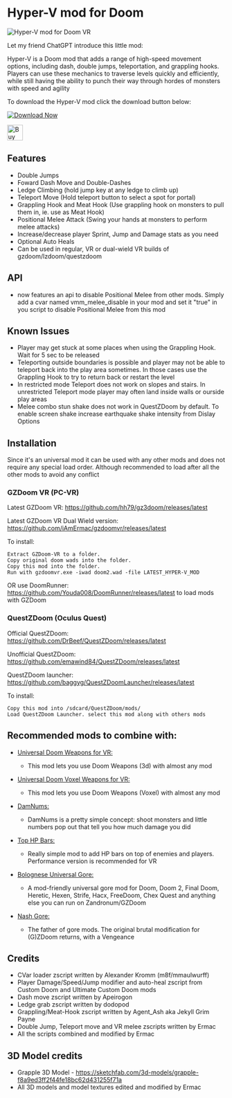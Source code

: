 # Hyper-V mod for Doom

![Hyper-V mod for Doom VR](https://i.imgflip.com/79fd43.gif)

Let my friend ChatGPT introduce this little mod:

Hyper-V is a Doom mod that adds a range of high-speed movement options, including dash, double jumps, teleportation, and grappling hooks. Players can use these mechanics to traverse levels quickly and efficiently, while still having the ability to punch their way through hordes of monsters with speed and agility

To download the Hyper-V mod click the download button below:

[![Download Now](https://raster.shields.io/github/downloads/iAmErmac/Hyper-V/total)](https://github.com/iAmErmac/Hyper-V/releases/latest)

[<img src="https://cdn.ko-fi.com/cdn/kofi2.png?v=2" height="36" alt="Buy me a Cofee!">](https://ko-fi.com/ermac)

## Features
* Double Jumps
* Foward Dash Move and Double-Dashes
* Ledge Climbing (hold jump key at any ledge to climb up)
* Teleport Move (Hold teleport button to select a spot for portal)
* Grappling Hook and Meat Hook (Use grappling hook on monsters to pull them in, ie. use as Meat Hook)
* Positional Melee Attack (Swing your hands at monsters to perform melee attacks)
* Increase/decrease player Sprint, Jump and Damage stats as you need
* Optional Auto Heals
* Can be used in regular, VR or dual-wield VR builds of gzdoom/lzdoom/questzdoom

## API
* now features an api to disable Positional Melee from other mods. Simply add a cvar named vmm_melee_disable in your mod and set it "true" in you script to disable Positional Melee from this mod

## Known Issues
* Player may get stuck at some places when using the Grappling Hook. Wait for 5 sec to be released
* Teleporting outside boundaries is possible and player may not be able to teleport back into the play area sometimes. In those cases use the Grappling Hook to try to return back or restart the level
* In restricted mode Teleport does not work on slopes and stairs. In unrestricted Teleport mode player may often land inside walls or ourside play areas
* Melee combo stun shake does not work in QuestZDoom by default. To enable screen shake increase earthquake shake intensity from Dislay Options

## Installation

Since it's an universal mod it can be used with any other mods and does not require any special load order. Although recommended to load after all the other mods to avoid any conflict

### GZDoom VR (PC-VR)

Latest GZDoom VR: https://github.com/hh79/gz3doom/releases/latest

Latest GZDoom VR Dual Wield version: https://github.com/iAmErmac/gzdoomvr/releases/latest

To install:

    Extract GZDoom-VR to a folder.
    Copy original doom wads into the folder.
    Copy this mod into the folder.
    Run with gzdoomvr.exe -iwad doom2.wad -file LATEST_HYPER-V_MOD
  
OR use DoomRunner: https://github.com/Youda008/DoomRunner/releases/latest to load mods with GZDoom

### QuestZDoom (Oculus Quest)

Official QuestZDoom: https://github.com/DrBeef/QuestZDoom/releases/latest

Unofficial QuestZDoom: https://github.com/emawind84/QuestZDoom/releases/latest

QuestZDoom launcher: https://github.com/baggyg/QuestZDoomLauncher/releases/latest

To install:

    Copy this mod into /sdcard/QuestZDoom/mods/
    Load QuestZDoom Launcher. select this mod along with others mods

## Recommended mods to combine with:

* [Universal Doom Weapons for VR:](https://github.com/iAmErmac/Universal_Doom_3DWeapons_VR)
  - This mod lets you use Doom Weapons (3d) with almost any mod

* [Universal Doom Voxel Weapons for VR:](https://github.com/iAmErmac/Universal_Doom_VoxelWeapons_VR)
  - This mod lets you use Doom Weapons (Voxel) with almost any mod
  
* [DamNums:](https://forum.zdoom.org/viewtopic.php?t=55048)
  - DamNums is a pretty simple concept: shoot monsters and little numbers pop out that tell you how much damage you did
  
* [Top HP Bars:](https://forum.zdoom.org/viewtopic.php?t=55048)
  - Really simple mod to add HP bars on top of enemies and players. Performance version is recommended for VR
  
* [Bolognese Universal Gore:](https://www.moddb.com/mods/brutal-doom/downloads/bolognese-gore-mod-v20)
  - A mod-friendly universal gore mod for Doom, Doom 2, Final Doom, Heretic, Hexen, Strife, Hacx, FreeDoom, Chex Quest and anything else you can run on Zandronum/GZDoom
  
* [Nash Gore:](https://forum.zdoom.org/viewtopic.php?t=62641)
  - The father of gore mods. The original brutal modification for (G)ZDoom returns, with a Vengeance

## Credits

* CVar loader zscript written by Alexander Kromm (m8f/mmaulwurff)
* Player Damage/Speed/Jump modifier and auto-heal zscript from Custom Doom and Ultimate Custom Doom mods
* Dash move zscript written by Apeirogon
* Ledge grab zscript written by dodopod
* Grappling/Meat-Hook zscript written by Agent_Ash aka Jekyll Grim Payne
* Double Jump, Teleport move and VR melee zscripts written by Ermac
* All the scripts combined and modified by Ermac

## 3D Model credits

* Grapple 3D Model - https://sketchfab.com/3d-models/grapple-f8a9ed3ff2f44fe18bc62d431255f71a
* All 3D models and model textures edited and modified by Ermac
